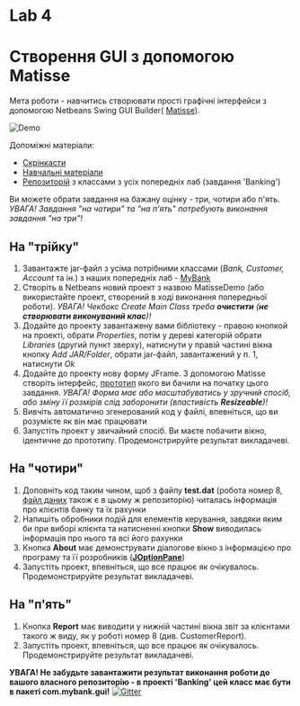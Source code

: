 # Lab 4
# Створення GUI з допомогою Matisse 
Мета роботи - навчитись створювати прості графічні інтерфейси з допомогою Netbeans Swing GUI Builder( [Matisse](https://netbeans.org/features/java/swing.html)). 

![Demo](https://github.com/liketaurus/TUI-Labs/blob/master/Lab%204%20-%20Matisse/GUI-Lab-4.PNG)

Допоміжні матеріали: 
- [Скрінкасти](https://netbeans.org/kb/docs/java/gui-builder-screencast.htmll) 
- [Навчальні матеріали](https://netbeans.org/kb/docs/java/gui-functionality.html)
- [Репозиторій](https://github.com/liketaurus/OOP-JAVA) з классами з усіх попередніх лаб (завдання 'Banking')

Ви можете обрати завдання на бажану оцінку - три, чотири або п'ять. *УВАГА! Завдання "на чотири" та "на п'ять" потребують виконання завдання "на три"!* 

## На "трійку" 
1. Завантажте jar-файл з усіма потрібними классами (*Bank, Customer, Account* та ін.) з наших попередніх лаб - [MyBank](https://github.com/ppc-ntu-khpi/GUI-Lab2-Starter/blob/master/jars/MyBank.jar) 
2. Створіть в Netbeans новий проект з назвою MatisseDemo (або використайте проект, створений в ході виконання попередньої роботи). *УВАГА! Чекбокс *Create Main Class* треба **очистити** (**не створювати виконуваний клас**)!* 
3. Додайте до проекту завантажену вами бібліотеку - правою кнопкой на проекті, обрати *Properties*, потім у дереві категорій обрати *Libraries* (другий пункт зверху), натиснути у правій частині вікна кнопку *Add JAR/Folder*, обрати jar-файл, завантажений у п. 1, натиснути *Ok* 
4. Додайте до проекту нову форму JFrame. З допомогою Matisse створіть інтерфейс, [прототип](https://github.com/ppc-ntu-khpi/GUI-Lab2-Starter/blob/master/Lab%204%20-%20Matisse/GUI-Lab-4.PNG) якого ви бачили на початку цього завдання. *УВАГА! Форма має або масштабуватись у зручний спосіб, або зміну її розмірів слід заборонити (властивість **Resizeable**)!*
5. Вивчіть автоматично згенерований код у файлі, впевніться, що ви розумієте як він має працювати 
6. Запустіть проект у звичайний спосіб. Ви маєте побачити вікно, ідентичне до прототипу. Продемонстрируйте результат викладачеві. 

## На "чотири"
1. Доповніть код таким чином, щоб з файлу **test.dat** (робота номер 8, [файл даних](https://github.com/ppc-ntu-khpi/GUI-Lab2-Starter/blob/master/data/test.dat) також є в цьому ж репозиторію) читалась інформація про клієнтів банку та їх рахунки 
2. Напишіть обробники подій для елементів керування, завдяки яким би при виборі клієнта та натисненні кнопки **Show** виводилась інформація про нього та всі його рахунки
3. Кнопка **About** має демонструвати діалогове вікно з інформацією про програму та її розробників (**[JOptionPane](https://docs.oracle.com/javase/7/docs/api/javax/swing/JOptionPane.html)**)
3. Запустіть проект, впевніться, що все працює як очікувалось. Продемонстрируйте результат викладачеві.

## На "п'ять"
1. Кнопка **Report** має виводити у нижній частині вікна звіт за клієнтами такого ж виду, як у роботі номер 8 (див. CustomerReport).
2. Запустіть проект, впевніться, що все працює як очікувалось. Продемонстрируйте результат викладачеві. 

**УВАГА! Не забудьте завантажити результат виконання роботи до вашого власного репозиторію - в проекті 'Banking' цей класс має бути в пакеті com.mybank.gui!**
[![Gitter](https://badges.gitter.im/PPC-SE-2020/OOP.svg)](https://gitter.im/PPC-SE-2020/OOP?utm_source=badge&utm_medium=badge&utm_campaign=pr-badge)
